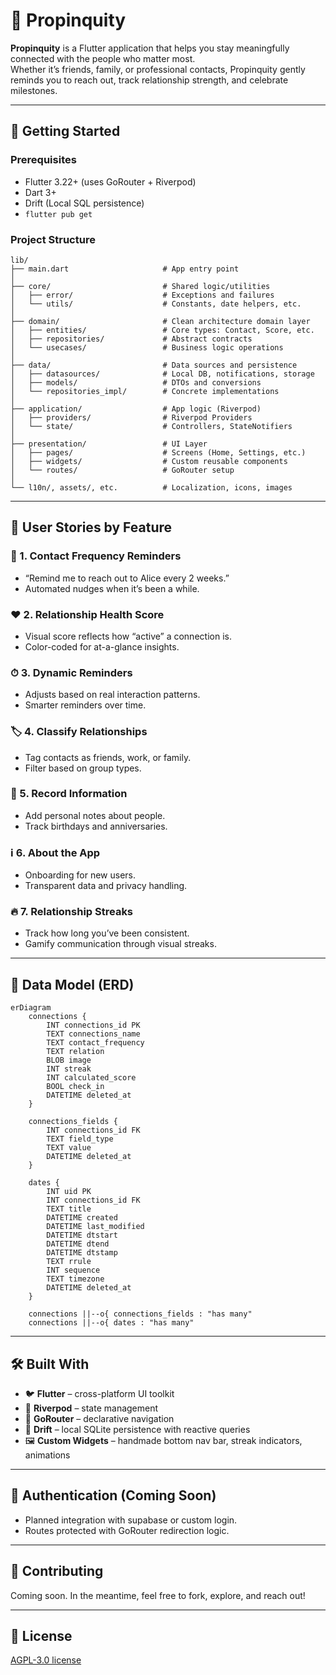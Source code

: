 # 💞 Propinquity

**Propinquity** is a Flutter application that helps you stay meaningfully connected with the people who matter most.  
Whether it’s friends, family, or professional contacts, Propinquity gently reminds you to reach out, track relationship strength, and celebrate milestones.

---

## 🚀 Getting Started

### Prerequisites

- Flutter 3.22+ (uses GoRouter + Riverpod)
- Dart 3+
- Drift (Local SQL persistence)
- `flutter pub get`

### Project Structure

```
lib/
├── main.dart                     # App entry point
│
├── core/                         # Shared logic/utilities
│   ├── error/                    # Exceptions and failures
│   └── utils/                    # Constants, date helpers, etc.
│
├── domain/                       # Clean architecture domain layer
│   ├── entities/                 # Core types: Contact, Score, etc.
│   ├── repositories/             # Abstract contracts
│   └── usecases/                 # Business logic operations
│
├── data/                         # Data sources and persistence
│   ├── datasources/              # Local DB, notifications, storage
│   ├── models/                   # DTOs and conversions
│   └── repositories_impl/        # Concrete implementations
│
├── application/                  # App logic (Riverpod)
│   ├── providers/                # Riverpod Providers
│   └── state/                    # Controllers, StateNotifiers
│
├── presentation/                 # UI Layer
│   ├── pages/                    # Screens (Home, Settings, etc.)
│   ├── widgets/                  # Custom reusable components
│   └── routes/                   # GoRouter setup
│
└── l10n/, assets/, etc.          # Localization, icons, images
```

---

## 👤 User Stories by Feature

### 🔁 1. Contact Frequency Reminders
- “Remind me to reach out to Alice every 2 weeks.”
- Automated nudges when it’s been a while.

### ❤️ 2. Relationship Health Score
- Visual score reflects how “active” a connection is.
- Color-coded for at-a-glance insights.

### ⏱ 3. Dynamic Reminders
- Adjusts based on real interaction patterns.
- Smarter reminders over time.

### 🏷 4. Classify Relationships
- Tag contacts as friends, work, or family.
- Filter based on group types.

### 📝 5. Record Information
- Add personal notes about people.
- Track birthdays and anniversaries.

### ℹ️ 6. About the App
- Onboarding for new users.
- Transparent data and privacy handling.

### 🔥 7. Relationship Streaks
- Track how long you’ve been consistent.
- Gamify communication through visual streaks.

---

## 🧠 Data Model (ERD)

```mermaid
erDiagram
    connections {
        INT connections_id PK
        TEXT connections_name
        TEXT contact_frequency
        TEXT relation
        BLOB image
        INT streak
        INT calculated_score
        BOOL check_in
        DATETIME deleted_at
    }

    connections_fields {
        INT connections_id FK
        TEXT field_type
        TEXT value
        DATETIME deleted_at
    }

    dates {
        INT uid PK
        INT connections_id FK
        TEXT title
        DATETIME created
        DATETIME last_modified
        DATETIME dtstart
        DATETIME dtend
        DATETIME dtstamp
        TEXT rrule
        INT sequence
        TEXT timezone
        DATETIME deleted_at
    }

    connections ||--o{ connections_fields : "has many"
    connections ||--o{ dates : "has many"
```

---

## 🛠 Built With

- 🐦 **Flutter** – cross-platform UI toolkit
- 🧪 **Riverpod** – state management
- 🧭 **GoRouter** – declarative navigation
- 💾 **Drift** – local SQLite persistence with reactive queries
- 🖼 **Custom Widgets** – handmade bottom nav bar, streak indicators, animations

---

## 🔐 Authentication (Coming Soon)

- Planned integration with supabase or custom login.
- Routes protected with GoRouter redirection logic.

---

## 🤝 Contributing

Coming soon. In the meantime, feel free to fork, explore, and reach out!

---

## 📄 License

[AGPL-3.0 license](LICENSE)

